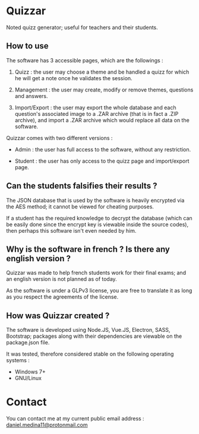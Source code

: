 # Quizzar

Noted quizz generator; useful for teachers and their students.

## How to use

The software has 3 accessible pages, which are the followings :

1. Quizz : 
   the user may choose a theme and be handled a quizz for which he will get a note once he validates the session.

2. Management :
   the user may create, modify or remove themes, questions and answers.

3. Import/Export : 
   the user may export the whole database and each question's associated image to a .ZAR archive (that is in fact a .ZIP archive), and import a .ZAR archive which would replace all data on the software.

Quizzar comes with two different versions :

* Admin : 
  the user has full access to the software, without any restriction.

* Student : 
  the user has only access to the quizz page and import/export page.

## Can the students falsifies their results ?

The JSON database that is used by the software is heavily encrypted via the AES method; it cannot be viewed for cheating purposes.

If a student has the required knowledge to decrypt the database (which can be easily done since the encrypt key is viewable inside the source codes), then perhaps this software isn't even needed by him.

## Why is the software in french ? Is there any english version ?

Quizzar was made to help french students work for their final exams; and an english version is not planned as of today.

As the software is under a GLPv3 license, you are free to translate it as long as you respect the agreements of the license.

## How was Quizzar created ?

The software is developed using Node.JS, Vue.JS, Electron, SASS, Bootstrap; packages along with their dependencies are viewable on the package.json file.

It was tested, therefore considered stable on the following operating systems :

* Windows 7+
* GNU/Linux

# Contact

You can contact me at my current public email address : daniel.medina11@protonmail.com

